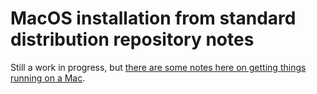 # MacOS installation from standard distribution repository notes

Still a work in progress, but [there are some notes here on getting things running on a Mac](./Towards_Platform_Independence.md).
